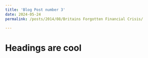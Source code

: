 ```yaml
---
title: 'Blog Post number 3'
date: 2024-05-24
permalink: /posts/2014/08/Britains Forgotten Financial Crisis/

---
```



Headings are cool
======

